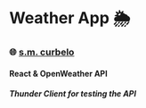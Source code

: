 # Weather App 🌦
### 🌐 <a href="https://smcurbelo.com/" target="_blank">s.m. curbelo</a>

#### React & OpenWeather API
##### Thunder Client for testing the API